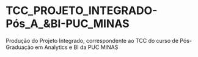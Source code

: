 # TCC_PROJETO_INTEGRADO-Pós_A_&BI-PUC_MINAS
 Produção do Projeto Integrado, correspondente ao TCC do curso de Pós-Graduação em Analytics e BI da PUC MINAS
